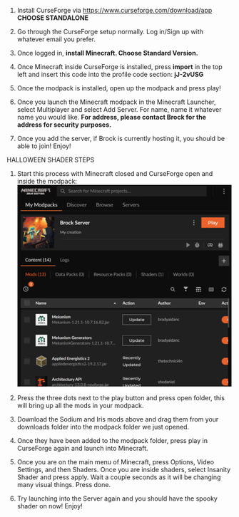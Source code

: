1. Install CurseForge via https://www.curseforge.com/download/app **CHOOSE STANDALONE**

2. Go through the CurseForge setup normally. Log in/Sign up with whatever email you prefer.

3. Once logged in, **install Minecraft. Choose Standard Version.**

4. Once Minecraft inside CurseForge is installed, press **import** in the top left and insert this code into the profile code section: **jJ-2vUSG**

5. Once the modpack is installed, open up the modpack and press play!

6. Once you launch the Minecraft modpack in the Minecraft Launcher, select Multiplayer and select Add Server. For name, name it whatever name you would like. **For address, please contact Brock for the address for security purposes.**

7. Once you add the server, if Brock is currently hosting it, you should be able to join! Enjoy!

HALLOWEEN SHADER STEPS

1. Start this process with Minecraft closed and CurseForge open and inside the modpack:
![CurseForge Modpack](modpackimage.png)

2. Press the three dots next to the play button and press open folder, this will bring up all the mods in your modpack.

3. Download the Sodium and Iris mods above and drag them from your downloads folder into the modpack folder we just opened.

4. Once they have been added to the modpack folder, press play in CurseForge again and launch into Minecraft.

5. Once you are on the main menu of Minecraft, press Options, Video Settings, and then Shaders. Once you are inside shaders, select Insanity Shader and press apply. Wait a couple seconds as it will be changing many visual things. Press done.

6. Try launching into the Server again and you should have the spooky shader on now! Enjoy!


